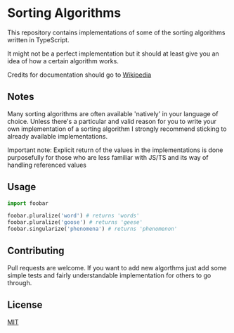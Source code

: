 # Sorting Algorithms

This repository contains implementations of some of the sorting algorithms written in TypeScript.

It might not be a perfect implementation but it should at least give you an idea of how a certain algorithm works.

Credits for documentation should go to [Wikipedia](https://en.wikipedia.org)

## Notes

Many sorting algorithms are often available 'natively' in your language of choice. Unless there's a particular and valid reason for you to write your own implementation of a sorting algorithm I strongly recommend sticking to already available implementations.

Important note: Explicit return of the values in the implementations is done purposefully for those who are less familiar with JS/TS and its way of handling referenced values
## Usage

```python
import foobar

foobar.pluralize('word') # returns 'words'
foobar.pluralize('goose') # returns 'geese'
foobar.singularize('phenomena') # returns 'phenomenon'
```

## Contributing

Pull requests are welcome. If you want to add new algorthms just add some simple tests and fairly understandable implementation for others to go through.

## License

[MIT](https://choosealicense.com/licenses/mit/)
